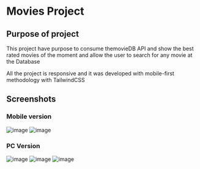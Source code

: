 <h1>Movies Project</h1>

<h2>Purpose of project</h2>
<p>This project have purpose to consume themovieDB API and show the best rated movies of the moment and allow the user to search for any movie at the Database</p>
<p>All the project is responsive and it was developed with mobile-first methodology with TailwindCSS</p>

<h2>Screenshots</h2>
<h3>Mobile version</h3>

![image](https://user-images.githubusercontent.com/77880134/218167827-eb9a0aa1-5b29-42bc-be15-e717695d4364.png)
![image](https://user-images.githubusercontent.com/77880134/218167902-a6bea368-67cc-447c-98fe-e4dc1b5d541c.png)


<h3>PC Version</h3>

![image](https://user-images.githubusercontent.com/77880134/218168051-41981a86-c297-4fb8-9073-193a4d4beb4c.png)
![image](https://user-images.githubusercontent.com/77880134/218168120-4bfef377-f5a3-4df8-8c84-377687bf82a2.png)
![image](https://user-images.githubusercontent.com/77880134/218168278-f4707ba4-bf16-4f2b-b252-8e67520538c3.png)
